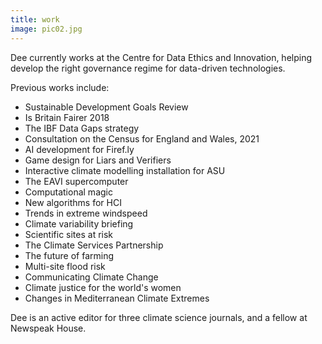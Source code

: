 ```yaml
---
title: work
image: pic02.jpg
---
```

<p>Dee currently works at the Centre for Data Ethics and Innovation, helping develop the right governance regime for data-driven technologies. </p>

<p>Previous works include:</p>

<ul>
  <li><a href"https://www.equalityhumanrights.com/en/publication-download/briefing-sustainable-development-goals">Sustainable Development Goals Review</a></li>
<li>Is Britain Fairer 2018</li>
<li>The IBF Data Gaps strategy</li>
<li>Consultation on the Census for England and Wales, 2021</li>
<li>AI development for Firef.ly</li>
<li>Game design for Liars and Verifiers</li>
<li>Interactive climate modelling installation for ASU</li>
<li>The EAVI supercomputer</li>
<li>Computational magic</li>  
<li>New algorithms for HCI</li>
<li>Trends in extreme windspeed</li>
<li>Climate variability briefing</li>
<li>Scientific sites at risk</li>
<li>The Climate Services Partnership</li>
<li>The future of farming</li>
<li>Multi-site flood risk</li>
<li>Communicating Climate Change</li>
<li>Climate justice for the world's women</li>
<li>Changes in Mediterranean Climate Extremes</li>
</ul>

<p>Dee is an active editor for three climate science journals, and a fellow at Newspeak House. </p>
